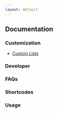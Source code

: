 ```yaml
---
layout: default
---
```


## Documentation

### Customization

* [Custom Lists](documentation/custom-lists)

### Developer

### FAQs

### Shortcodes

### Usage	